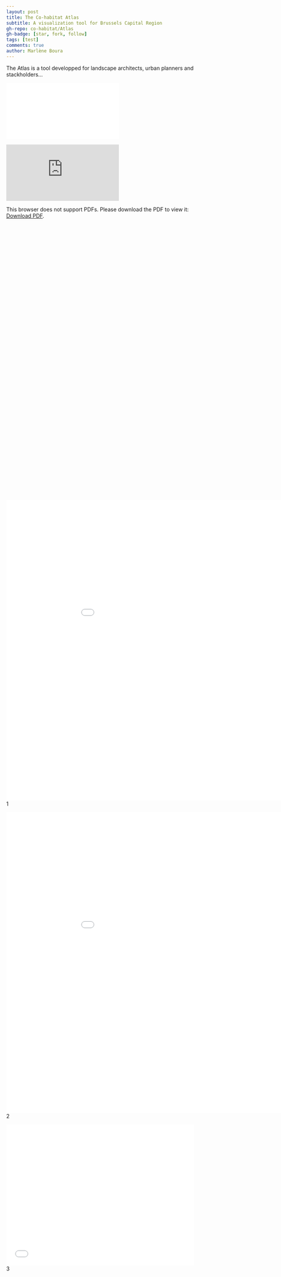 ```yaml
---
layout: post
title: The Co-habitat Atlas
subtitle: A visualization tool for Brussels Capital Region
gh-repo: co-habitat/Atlas
gh-badge: [star, fork, follow]
tags: [test]
comments: true
author: Marlène Boura
---
```


The Atlas is a tool developped for landscape architects, urban planners and stackholders...

![The San Juan Mountains are beautiful!](/assets/img/Habitats.pdf "Habitats in Brussels Capital Region")

<object data="http://yoursite.com/the.pdf" type="application/pdf" width="700px" height="700px">
    <embed src="http://yoursite.com/the.pdf">
        <p>This browser does not support PDFs. Please download the PDF to view it: <a href="http://yoursite.com/the.pdf">Download PDF</a>.</p>
    </embed>
</object>


<object src="/assets/doc/COHABITAT_brochure.pdf" type="application/pdf" title="SamplePdf" width="500" height="720">
    <a href="/assets/doc/COHABITAT_brochure.pdf">shree</a>
</object>

<embed src="/assets/img/Habitats.pdf" width="1000" height="800" frameborder="0" allowfullscreen>1

<iframe src="/assets/img/Habitats.pdf" style="width:1000px; height:800px;" frameborder="0" allowfullscreen></iframe>2


<embed src="/assets/img/Habitats.pdf" width="500" height="375">3
